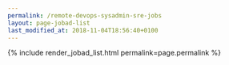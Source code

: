 ```yaml
---
permalink: /remote-devops-sysadmin-sre-jobs
layout: page-jobad-list
last_modified_at: 2018-11-04T18:56:40+0100
---
```

{% include render_jobad_list.html permalink=page.permalink %}
